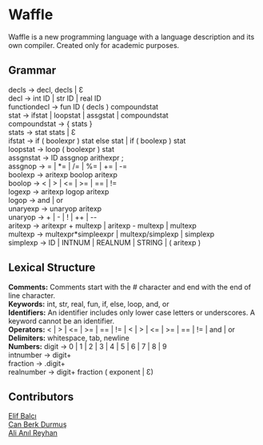 # Waffle
Waffle is a new programming language with a language description and its own compiler. Created only for academic purposes.

## Grammar
decls 		→ decl, decls | Ɛ  
decl 		→ int ID | str ID | real ID  
functiondecl	→ fun ID ( decls ) compoundstat  
stat 		→ ifstat | loopstat | assgstat | compoundstat  
compoundstat → { stats }  
stats 		→ stat stats | Ɛ  
ifstat 		→ if ( boolexpr ) stat else stat | if ( boolexp ) stat  
loopstat	→ loop ( boolexpr ) stat  
assgnstat 	→ ID assgnop arithexpr ;  
assgnop	→ = | \*= | /= | %= | += | -=  
boolexp	→ aritexp boolop aritexp  
boolop		→ < | > | <= | >= | == | !=  
logexp		→ aritexp logop aritexp  
logop		→ and | or  
unaryexp	→ unaryop aritexp  
unaryop	→ + | - | ! | ++ | --  
aritexp 		→ aritexpr + multexp | aritexp - multexp | multexp  
multexp	→ multexpr*simpleexpr | multexp/simplexp | simplexp  
simplexp 	→ ID | INTNUM | REALNUM | STRING | ( aritexp )  

## Lexical Structure
**Comments:** Comments start with the # character and end with the end of line character.  
**Keywords:** int, str, real, fun, if, else, loop, and, or  
**Identifiers:** An identifier includes only lower case letters or underscores. A keyword cannot be an identifier.  
**Operators:** < | > | <= | >= | == | != | < | > | <= | >= | == | != | and | or  
**Delimiters:** whitespace, tab, newline  
**Numbers:** 
digit 		→ 0 | 1 | 2 | 3 | 4 | 5 | 6  | 7 | 8 | 9  
intnumber 	→ digit+  
fraction  	→ .digit+  
realnumber  	→ digit+ fraction ( exponent |  Ɛ)  

## Contributors

[Elif Balcı](https://www.elifbalci.com)  
[Can Berk Durmuş](https://www.canberkdurmus.com)  
[Ali Anıl Reyhan](https://www.anilreyhan.com)  